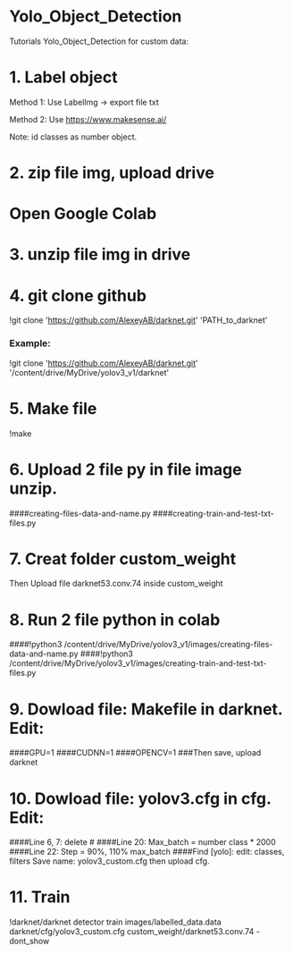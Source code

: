 # Yolo_Object_Detection
Tutorials Yolo_Object_Detection for custom data:
# 1. Label object
Method 1: Use LabelImg -> export file txt

Method 2: Use https://www.makesense.ai/

Note: id classes as number object.
# 2. zip file img, upload drive
# Open Google Colab
# 3. unzip file img in drive
# 4. git clone github
!git clone 'https://github.com/AlexeyAB/darknet.git' 'PATH_to_darknet'
### Example:
!git clone 'https://github.com/AlexeyAB/darknet.git' '/content/drive/MyDrive/yolov3_v1/darknet'
# 5. Make file
!make
# 6. Upload 2 file py in file image unzip.
####creating-files-data-and-name.py
####creating-train-and-test-txt-files.py
# 7. Creat folder custom_weight
Then Upload file darknet53.conv.74 inside custom_weight

# 8. Run 2 file python in colab
####!python3 /content/drive/MyDrive/yolov3_v1/images/creating-files-data-and-name.py
####!python3 /content/drive/MyDrive/yolov3_v1/images/creating-train-and-test-txt-files.py

# 9. Dowload file: Makefile in darknet. Edit:
####GPU=1
####CUDNN=1
####OPENCV=1
###Then save, upload darknet
# 10. Dowload file: yolov3.cfg in cfg. Edit:
####Line 6, 7: delete #
####Line 20: Max_batch = number class * 2000
####Line 22: Step = 90%, 110% max_batch
####Find [yolo]: edit: classes, filters
Save name: yolov3_custom.cfg then upload cfg.
# 11. Train
!darknet/darknet detector train images/labelled_data.data darknet/cfg/yolov3_custom.cfg custom_weight/darknet53.conv.74 -dont_show

